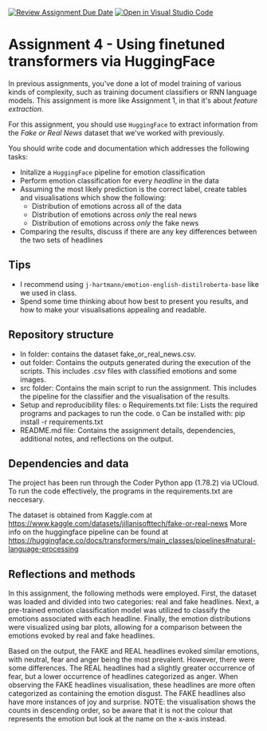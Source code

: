 [![Review Assignment Due Date](https://classroom.github.com/assets/deadline-readme-button-24ddc0f5d75046c5622901739e7c5dd533143b0c8e959d652212380cedb1ea36.svg)](https://classroom.github.com/a/BhnScEmU)
[![Open in Visual Studio Code](https://classroom.github.com/assets/open-in-vscode-718a45dd9cf7e7f842a935f5ebbe5719a5e09af4491e668f4dbf3b35d5cca122.svg)](https://classroom.github.com/online_ide?assignment_repo_id=10921401&assignment_repo_type=AssignmentRepo)
# Assignment 4 - Using finetuned transformers via HuggingFace

In previous assignments, you've done a lot of model training of various kinds of complexity, such as training document classifiers or RNN language models. This assignment is more like Assignment 1, in that it's about *feature extraction*.

For this assignment, you should use ```HuggingFace``` to extract information from the *Fake or Real News* dataset that we've worked with previously.

You should write code and documentation which addresses the following tasks:

- Initalize a ```HuggingFace``` pipeline for emotion classification
- Perform emotion classification for every *headline* in the data
- Assuming the most likely prediction is the correct label, create tables and visualisations which show the following:
  - Distribution of emotions across all of the data
  - Distribution of emotions across *only* the real news
  - Distribution of emotions across *only* the fake news
- Comparing the results, discuss if there are any key differences between the two sets of headlines


## Tips
- I recommend using ```j-hartmann/emotion-english-distilroberta-base``` like we used in class.
- Spend some time thinking about how best to present you results, and how to make your visualisations appealing and readable.

## Repository structure
-	In folder: contains the dataset fake_or_real_news.csv.
-	out folder: Contains the outputs generated during the execution of the scripts. This includes .csv files with classified emotions and some images.
-	src folder: Contains the main script to run the assignment. This includes the pipeline for the classifier and the visualisation of the results.
-	Setup and reproducibility files:
o	Requirements.txt file: Lists the required programs and packages to run the code. 
o	Can be installed with: pip install -r requirements.txt
-	README.md file: Contains the assignment details, dependencies, additional notes, and reflections on the output. 

## Dependencies and data
The project has been run through the Coder Python app (1.78.2) via UCloud. To run the code effectively, the programs in the requirements.txt are neccesary. 

The dataset is obtained from Kaggle.com at https://www.kaggle.com/datasets/jillanisofttech/fake-or-real-news
More info on the huggingface pipeline can be found at https://huggingface.co/docs/transformers/main_classes/pipelines#natural-language-processing

## Reflections and methods
In this assignment, the following methods were employed. First, the dataset was loaded and divided into two categories: real and fake headlines. Next, a pre-trained emotion classification model was utilized to classify the emotions associated with each headline. Finally, the emotion distributions were visualized using bar plots, allowing for a comparison between the emotions evoked by real and fake headlines.

Based on the output, the FAKE and REAL headlines evoked similar emotions, with neutral, fear and anger being the most prevalent. However, there were some differences. The REAL headlines had a slightly greater occurrence of fear, but a lower occurrence of headlines categorized as anger. When observing the FAKE headlines visualisation, these headlines are more often categorized as containing the emotion disgust. The FAKE headlines also have more instances of joy and surprise.
NOTE: the visualisation shows the counts in descending order, so be aware that it is not the colour that represents the emotion but look at the name on the x-axis instead.
